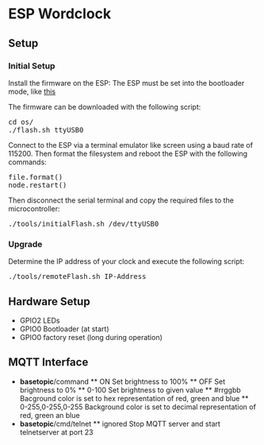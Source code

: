 # ESP Wordclock
## Setup

### Initial Setup
Install the firmware on the ESP:
The ESP must be set into the bootloader mode, like [this](https://www.ccc-mannheim.de/wiki/ESP8266#Boot_Modi)

The firmware can be downloaded with the following script:
<pre>
cd os/
./flash.sh ttyUSB0
</pre>

Connect to the ESP via a terminal emulator like screen using a baud rate of 115200. Then format the filesystem and reboot the ESP with the following commands:
<pre>
file.format()
node.restart()
</pre>

Then disconnect the serial terminal and copy the required files to the microcontroller:
<pre>
./tools/initialFlash.sh /dev/ttyUSB0
</pre>

### Upgrade

Determine the IP address of your clock and execute the following script:
<pre>
./tools/remoteFlash.sh IP-Address
</pre>

## Hardware Setup
* GPIO2     LEDs
* GPIO0	    Bootloader (at start)
* GPIO0	    factory reset (long during operation)

## MQTT Interface
* **basetopic**/command
** ON                       Set brightness to 100%
** OFF                      Set brightness to 0%
** 0-100                    Set brightness to given value
** #rrggbb                  Bacground color is set to hex representation of red, green and blue
** 0-255,0-255,0-255        Background color is set to decimal representation of red, green an blue
* **basetopic**/cmd/telnet
** ignored                  Stop MQTT server and start telnetserver at port 23
